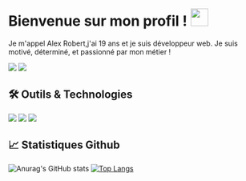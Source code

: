 # Bienvenue sur mon profil ! <img src="https://github.com/MartinHeinz/MartinHeinz/blob/master/wave.gif" width="35"/>
<p>Je m'appel Alex Robert,j'ai 19 ans et je suis développeur web. Je suis motivé, déterminé, et passionné par mon métier !</p>

[![](https://img.shields.io/badge/LinkedIn-informational?style=for-the-badge&logo=linkedin&logoColor=white&color=0e76a8)](https://www.linkedin.com/in/alex-robert-9551171a7/)
[![](https://img.shields.io/badge/alexrobert.fr-informational?style=for-the-badge&logo=html5&logoColor=white&color=bc2b57)](https://alexrobert.fr)

## 🛠 Outils & Technologies
![](https://img.shields.io/badge/VIM-%2311AB00.svg?style=flat&logo=vim&logoColor=white)
![](https://img.shields.io/badge/rust-%23000000.svg?style=flat&logo=rust&logoColor=white)
![](https://img.shields.io/badge/c-%2300599C.svg?style=flat&logo=c&logoColor=white)

## 📈 Statistiques Github
![Anurag's GitHub stats](https://github-readme-stats.vercel.app/api?username=alex-robert-fr&show_icons=true&theme=radical)
[![Top Langs](https://github-readme-stats.vercel.app/api/top-langs/?username=alex-robert-fr&layout=compact&theme=radical)](https://github.com/anuraghazra/github-readme-stats)
